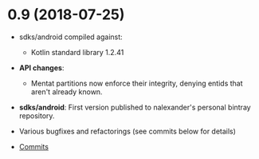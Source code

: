# 0.9 (2018-07-25)

* sdks/android compiled against:
  * Kotlin standard library 1.2.41

* **API changes**:
  * Mentat partitions now enforce their integrity, denying entids that aren't already known.

* **sdks/android**: First version published to nalexander's personal bintray repository.
* Various bugfixes and refactorings (see commits below for details)
* [Commits](https://github.com/mozilla-mobile/android-components/compare/v0.8.1...v0.9)
